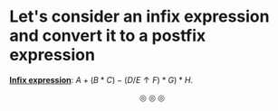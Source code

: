 # Let's consider an infix expression and convert it to a postfix expression

<strong><ins>Infix expression</ins></strong>: $A + (B * C) - (D / E \uparrow F) * G) * H$.


<p align = "center">
&#9678; &#9678; &#9678;
</p>
